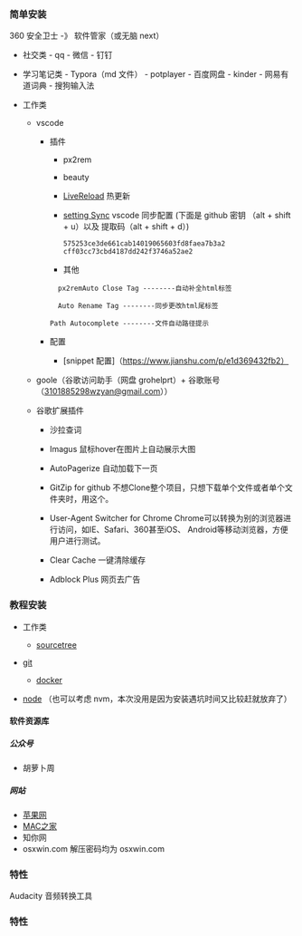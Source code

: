 ### 简单安装

360 安全卫士 -》 软件管家（或无脑 next）

- 社交类 - qq - 微信 - 钉钉

- 学习笔记类 - Typora（md 文件） - potplayer - 百度网盘 - kinder - 网易有道词典 - 搜狗输入法

- 工作类

  - vscode

    - 插件

      - px2rem

      - beauty

      - [LiveReload](https://www.cnblogs.com/alex-zen/p/9811695.html) 热更新

      - [setting Sync](https://www.jianshu.com/p/771a1d1686d4) vscode 同步配置 (下面是 github 密钥 （alt + shift + u）以及 提取码（alt + shift + d）)

        ```
        575253ce3de661cab14019065603fd8faea7b3a2
        cff03cc73cbd4187dd242f3746a52ae2
        ```

      - 其他

      ```
        px2remAuto Close Tag --------自动补全html标签
      
        Auto Rename Tag --------同步更改html尾标签
      
      Path Autocomplete --------文件自动路径提示
      ```

    - 配置

      - [snippet 配置]（https://www.jianshu.com/p/e1d369432fb2）

  - goole（谷歌访问助手（网盘 grohelprt）+ 谷歌账号（3101885298wzyan@gmail.com））

  - 谷歌扩展插件

    - 沙拉查词

    - Imagus   鼠标hover在图片上自动展示大图 

    - AutoPagerize  自动加载下一页

    - GitZip for github  不想Clone整个项目，只想下载单个文件或者单个文件夹时，用这个。

    - User-Agent Switcher for Chrome    Chrome可以转换为别的浏览器进行访问，如IE、Safari、360甚至iOS、 Android等移动浏览器，方便用户进行测试。

    - Clear Cache  一键清除缓存

    - Adblock Plus  网页去广告

      

### 教程安装

- 工作类

  - [sourcetree](https://blog.csdn.net/u010613363/article/details/79435895)

- [git](https://juejin.im/post/5c7b47fce51d455f1c313aa6)
  - [docker](https://github.com/Sympath/-note/blob/master/%E7%AC%94%E8%AE%B0first/work/%E5%B7%A5%E4%BD%9C%E6%B3%A8%E6%84%8F--%E6%9E%B6%E6%9E%84%E5%8E%9F%E7%90%86/%E4%B8%8A%E6%89%8B%E5%B7%A5%E4%BD%9C%E6%B5%81%E7%A8%8B/day1-%E7%8E%AF%E5%A2%83%E9%85%8D%E7%BD%AE.md)
- [node](https://www.cnblogs.com/hermit-gyqy/p/11731343.html) （也可以考虑 nvm，本次没用是因为安装遇坑时间又比较赶就放弃了）


#### 软件资源库

##### 公众号

- 胡萝卜周

##### 网站

- [苹果网](http://www.pc6.com/mac/)
- [MAC之家](https://maczj.com/)
- 知你网
- osxwin.com   解压密码均为 osxwin.com

### 特性

Audacity 音频转换工具

### 特性